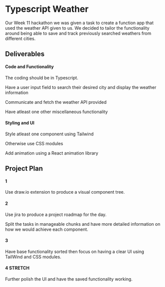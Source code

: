 # Typescript Weather

Our Week 11 hackathon we was given a task to create a function app that used the weather API given to us.
 We decided to tailor the functionality around being able to save and track previously searched weathers from different cities.

 
## Deliverables

 #### Code and Functionality
 The coding should be in Typescript.

 Have a user input field to search their desired city and display the weather information

Communicate and fetch the weather API provided

Have atleast one other miscellaneous functionality

 #### Styling and UI
Style atleast one component using Tailwind

Otherwise use CSS modules

Add animation using a React animation library

## Project Plan

#### 1
Use draw.io extension to produce a visual component tree.


#### 2
Use jira to produce a project roadmap for the day.

Split the tasks in manageable chunks and have more detailed information on how we would achieve each component.

#### 3
Have base functionality sorted then focus on having a clear UI using TailWind and CSS modules.

#### 4 STRETCH
Further polish the UI and have the saved functionality working.



